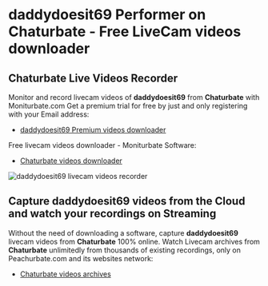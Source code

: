 # daddydoesit69 Performer on Chaturbate - Free LiveCam videos downloader

## Chaturbate Live Videos Recorder

Monitor and record livecam videos of **daddydoesit69** from **Chaturbate** with Moniturbate.com
Get a premium trial for free by just and only registering with your Email address:
* [daddydoesit69 Premium videos downloader](https://moniturbate.com/request-demo-licence-key.html)

Free livecam videos downloader - Moniturbate Software:
* [Chaturbate videos downloader](https://moniturbate.com/moniturbate-download-software.html)

![daddydoesit69 livecam videos recorder](https://peachurnet.com/templates/moniturbate-software.png)


## Capture daddydoesit69 videos from the Cloud and watch your recordings on Streaming

Without the need of downloading a software, capture **daddydoesit69** livecam videos from **Chaturbate** 100% online.
Watch Livecam archives from **Chaturbate** unlimitedly from thousands of existing recordings, only on Peachurbate.com and its websites network:
* [Chaturbate videos archives](https://peachurnet.com/)